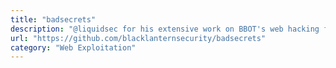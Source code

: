 ```yaml
---
title: "badsecrets"
description: "@liquidsec for his extensive work on BBOT's web hacking features, including  and baddns"
url: "https://github.com/blacklanternsecurity/badsecrets"
category: "Web Exploitation"
---
```

